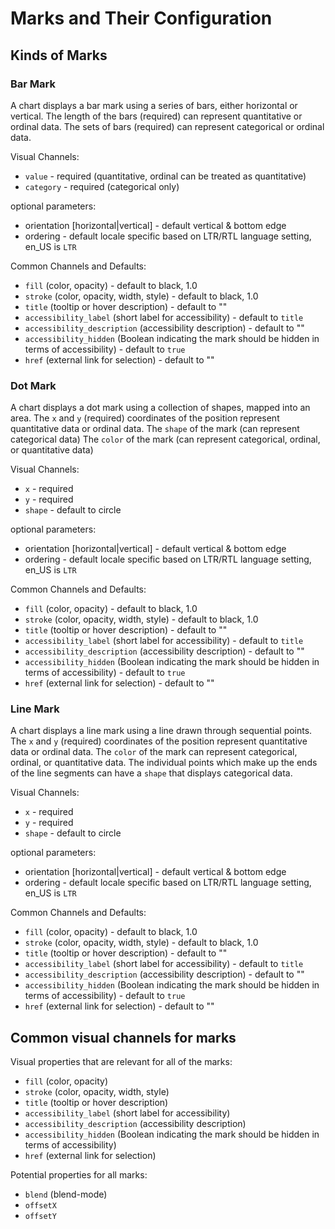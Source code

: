 # Marks and Their Configuration

## Kinds of Marks

### Bar Mark

A chart displays a bar mark using a series of bars, either horizontal or vertical.
The length of the bars (required) can represent quantitative or ordinal data.
The sets of bars (required) can represent categorical or ordinal data.

Visual Channels:

- `value` - required (quantitative, ordinal can be treated as quantitative)
- `category` - required (categorical only)

optional parameters:

- orientation [horizontal|vertical] - default vertical & bottom edge
- ordering - default locale specific based on LTR/RTL language setting, en_US is `LTR`

Common Channels and Defaults:

- `fill` (color, opacity) - default to black, 1.0
- `stroke` (color, opacity, width, style) - default to black, 1.0
- `title` (tooltip or hover description) - default to ""
- `accessibility_label` (short label for accessibility) - default to `title`
- `accessibility_description` (accessibility description) - default to ""
- `accessibility_hidden` (Boolean indicating the mark should be hidden in terms of accessibility) - default to `true`
- `href` (external link for selection) - default to ""

### Dot Mark

A chart displays a dot mark using a collection of shapes, mapped into an area.
The `x` and `y` (required) coordinates of the position represent quantitative data or ordinal data.
The `shape` of the mark (can represent categorical data)
The `color` of the mark (can represent categorical, ordinal, or quantitative data)

Visual Channels:

- `x` - required
- `y` - required
- `shape` - default to circle

optional parameters:

- orientation [horizontal|vertical] - default vertical & bottom edge
- ordering - default locale specific based on LTR/RTL language setting, en_US is `LTR`

Common Channels and Defaults:

- `fill` (color, opacity) - default to black, 1.0
- `stroke` (color, opacity, width, style) - default to black, 1.0
- `title` (tooltip or hover description) - default to ""
- `accessibility_label` (short label for accessibility) - default to `title`
- `accessibility_description` (accessibility description) - default to ""
- `accessibility_hidden` (Boolean indicating the mark should be hidden in terms of accessibility) - default to `true`
- `href` (external link for selection) - default to ""

### Line Mark

A chart displays a line mark using a line drawn through sequential points.
The `x` and `y` (required) coordinates of the position represent quantitative data or ordinal data.
The `color` of the mark can represent categorical, ordinal, or quantitative data.
The individual points which make up the ends of the line segments can have a `shape` that displays categorical data.

Visual Channels:

- `x` - required
- `y` - required
- `shape` - default to circle

optional parameters:

- orientation [horizontal|vertical] - default vertical & bottom edge
- ordering - default locale specific based on LTR/RTL language setting, en_US is `LTR`

Common Channels and Defaults:

- `fill` (color, opacity) - default to black, 1.0
- `stroke` (color, opacity, width, style) - default to black, 1.0
- `title` (tooltip or hover description) - default to ""
- `accessibility_label` (short label for accessibility) - default to `title`
- `accessibility_description` (accessibility description) - default to ""
- `accessibility_hidden` (Boolean indicating the mark should be hidden in terms of accessibility) - default to `true`
- `href` (external link for selection) - default to ""

## Common visual channels for marks

Visual properties that are relevant for all of the marks:

- `fill` (color, opacity)
- `stroke` (color, opacity, width, style)
- `title` (tooltip or hover description)
- `accessibility_label` (short label for accessibility)
- `accessibility_description` (accessibility description)
- `accessibility_hidden` (Boolean indicating the mark should be hidden in terms of accessibility)
- `href` (external link for selection)

Potential properties for all marks:

- `blend` (blend-mode)
- `offsetX`
- `offsetY`
